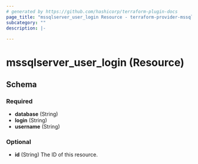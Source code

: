 ```yaml
---
# generated by https://github.com/hashicorp/terraform-plugin-docs
page_title: "mssqlserver_user_login Resource - terraform-provider-mssqlserver"
subcategory: ""
description: |-
  
---
```


# mssqlserver_user_login (Resource)





<!-- schema generated by tfplugindocs -->
## Schema

### Required

- **database** (String)
- **login** (String)
- **username** (String)

### Optional

- **id** (String) The ID of this resource.


